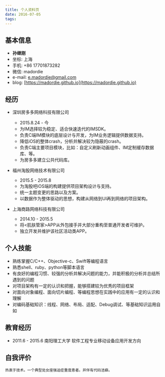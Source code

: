 ```yaml
---
title: 个人资料页
date: 2016-07-05
tags:
---
```


## 基本信息

 - __孙继刚__
 - 坐标: 上海
 - 手机: +86 17701873282
 - 微信: madordie
 - e-mail: <e.madordie@gmail.com>
 - blog: [https://madordie.github.io](https://madordie.github.io)


## 经历

 - 深圳房多多网络科技有限公司
 	- 2015.8.24 - 今
 	- 为IM选择较为稳定、适合快速迭代的IMSDK。
 	- 负责C端IM模块的底层设计与开发，为IM业务逻辑提供数据支持。
 	- 降低iOS的整体crash，分析并解决较为隐蔽的crash。
 	- 负责C端主要项目模块，比如：自定义刷新动画组件、IM定制缓存数据库、等。
 	- 为房多多建立公共代码库。


 - 福州淘股网络技术有限公司
 	- 2015.5 - 2015.8
 	- 为淘股吧iOS端的构建提供项目架构设计与支持。
 	- 统一主题变更的思路以及方案。
 	- 以数据作为整体驱动的思想，构建从网络到UI再到网络的项目架构。


 - 上海商路网络科技有限公司
 	- 2014.10 - 2015.5
 	- 将<肌肤管家>APP从外包接手并大部分重构至普通开发者可维护。
 	- 独立开发并维护该社区活动类APP。


 ## 个人技能

 - 熟练掌握C/C++、Objective-c、Swift等编程语言
 - 熟悉shell、ruby、python等脚本语言
 - 有良好的编程习惯、较强的分析并解决问题的能力，并能积极的分析并总结所遇到的问题
 - 对项目架构有一定的认识和把握，能够搭建较为优秀的项目框架
 - 对面向对象编程、面向切片编程、等编程思想在实践中的应用有一定的认识和理解
 - 对编码基础知识：线程、网络、布局、适配、Debug调试、等基础知识运用自如


## 教育经历

 - 2011.6 - 2015.6 南阳理工大学 软件工程专业移动设备应用开发方向


## 自我评价

	热衷于技术。一个典型处女座强迫症重度患者。并伴有代码洁癖。